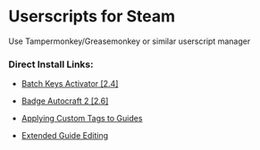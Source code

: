 # Userscripts for Steam
Use Tampermonkey/Greasemonkey or similar userscript manager

### Direct Install Links:

* [Batch Keys Activator [2.4]](https://github.com/LiteOnE/Steam-Scripts/raw/master/Batch-Keys-Activator/Batch-Keys-Activator.user.js)

* [Badge Autocraft 2 [2.6]](https://github.com/LiteOnE/Steam-Scripts/raw/master/Badge-Autocraft-2/Badge-Autocraft-2.user.js)

* [Applying Custom Tags to Guides](https://github.com/LiteOnE/Steam-Scripts/raw/master/Applying-Custom-Tags-to-Guides.user.js)

* [Extended Guide Editing](https://github.com/LiteOnE/Steam-Scripts/raw/master/Extended-Guide-Editing.user.js)